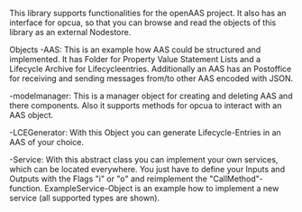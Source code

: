 This library supports functionalities for the openAAS project. It also has an interface for opcua, so that you can browse and read the objects of this library as an external Nodestore.

Objects
-AAS: This is an example how AAS could be structured and implemented. It has Folder for Property Value Statement Lists and a Lifecycle Archive for Lifecycleentries. Additionally an AAS has an Postoffice for receiving and sending messages from/to other AAS encoded with JSON.

-modelmanager: This is a manager object for creating and deleting AAS and there components. Also it supports methods for opcua to interact with an AAS object.

-LCEGenerator: With this Object you can generate Lifecycle-Entries in an AAS of your choice.

-Service: With this abstract class you can implement your own services, which can be located everywhere. You just have to define your Inputs and Outputs with the Flags "i" or "o" and reimplement the "CallMethod"-function. ExampleService-Object is an example how to implement a new service (all supported types are shown).

